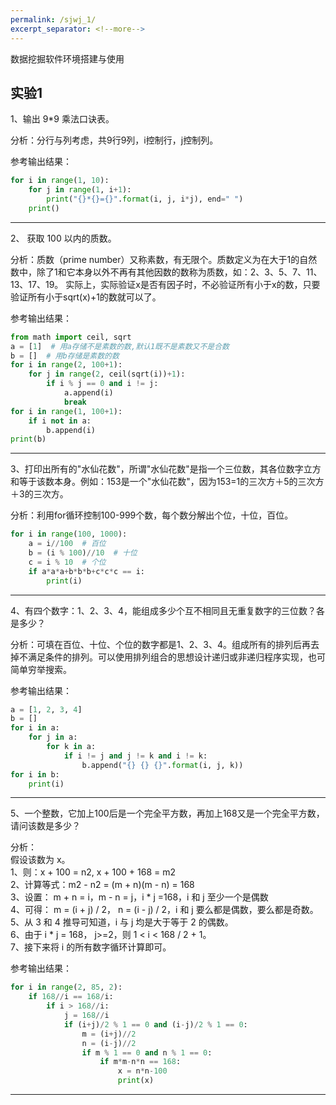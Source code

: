 ```yaml
---
permalink: /sjwj_1/
excerpt_separator: <!--more-->
---
```

数据挖掘软件环境搭建与使用
<!--more-->


## 实验1

1、输出 9*9 乘法口诀表。

分析：分行与列考虑，共9行9列，i控制行，j控制列。 

参考输出结果：

```python
for i in range(1, 10):
    for j in range(1, i+1):
        print("{}*{}={}".format(i, j, i*j), end=" ")
    print()
```
---
2、 获取 100 以内的质数。

分析：质数（prime number）又称素数，有无限个。质数定义为在大于1的自然数中，除了1和它本身以外不再有其他因数的数称为质数，如：2、3、5、7、11、13、17、19。
实际上，实际验证x是否有因子时，不必验证所有小于x的数，只要验证所有小于sqrt(x)+1的数就可以了。

参考输出结果：

```python
from math import ceil, sqrt
a = [1]  # 用a存储不是素数的数,默认1既不是素数又不是合数
b = []  # 用b存储是素数的数
for i in range(2, 100+1):
    for j in range(2, ceil(sqrt(i))+1):
        if i % j == 0 and i != j:
            a.append(i)
            break
for i in range(1, 100+1):
    if i not in a:
        b.append(i)
print(b)
```
---

3、打印出所有的"水仙花数"，所谓"水仙花数"是指一个三位数，其各位数字立方和等于该数本身。例如：153是一个"水仙花数"，因为153=1的三次方＋5的三次方＋3的三次方。  

分析：利用for循环控制100-999个数，每个数分解出个位，十位，百位。

```python
for i in range(100, 1000):
    a = i//100  # 百位
    b = (i % 100)//10  # 十位
    c = i % 10  # 个位
    if a*a*a+b*b*b+c*c*c == i:
        print(i)
```
---

4、有四个数字：1、2、3、4，能组成多少个互不相同且无重复数字的三位数？各是多少？  

分析：可填在百位、十位、个位的数字都是1、2、3、4。组成所有的排列后再去 掉不满足条件的排列。可以使用排列组合的思想设计递归或非递归程序实现，也可简单穷举搜索。  

参考输出结果：

```python
a = [1, 2, 3, 4]
b = []
for i in a:
    for j in a:
        for k in a:
            if i != j and j != k and i != k:
                b.append("{} {} {}".format(i, j, k))
for i in b:
    print(i)
```
---

5、一个整数，它加上100后是一个完全平方数，再加上168又是一个完全平方数，请问该数是多少？

分析：  
    假设该数为 x。  
    1、则：x + 100 = n2, x + 100 + 168 = m2  
    2、计算等式：m2 - n2 = (m + n)(m - n) = 168  
    3、设置： m + n = i，m - n = j，i * j =168，i 和 j 至少一个是偶数  
    4、可得： m = (i + j) / 2， n = (i - j) / 2，i 和 j 要么都是偶数，要么都是奇数。  
    5、从 3 和 4 推导可知道，i 与 j 均是大于等于 2 的偶数。  
    6、由于 i * j = 168， j>=2，则 1 < i < 168 / 2 + 1。  
    7、接下来将 i 的所有数字循环计算即可。

参考输出结果：

```python
for i in range(2, 85, 2):
    if 168//i == 168/i:
        if i > 168//i:
            j = 168//i
            if (i+j)/2 % 1 == 0 and (i-j)/2 % 1 == 0:
                m = (i+j)//2
                n = (i-j)//2
                if m % 1 == 0 and n % 1 == 0:
                    if m*m-n*n == 168:
                        x = n*n-100
                        print(x)
```
---